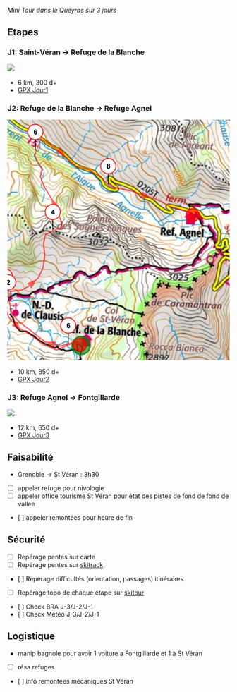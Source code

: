 
_Mini Tour dans le Queyras sur 3 jours_

## Etapes

### J1: Saint-Véran -> Refuge de la Blanche

<img src="j1.png"/>

- 6 km, 300 d+
- [GPX Jour1](j1.gpx)

<div>
<script type="text/javascript" src="https://www.openrunner.com/orservice/inorser-script.php?key=mykey&amp;ser=S09&amp;id=7150797&amp;w=800&amp;h=800&amp;hp=128&amp;k=1&amp;m=0&amp;pa=1&amp;c=0&amp;ts=1490125134"></script>
</div>

### J2: Refuge de la Blanche -> Refuge Agnel

<img src="j2.png"/>

- 10 km, 850 d+
- [GPX Jour2](j2.gpx)

<div>
<script type="text/javascript" src="https://www.openrunner.com/orservice/inorser-script.php?key=mykey&amp;ser=S09&amp;id=7150831&amp;w=800&amp;h=800&amp;hp=128&amp;k=1&amp;m=0&amp;pa=1&amp;c=0&amp;ts=1490125134"></script>
</div>

### J3: Refuge Agnel -> Fontgillarde

<img src="j3.png"/>

- 12 km, 650 d+
- [GPX Jour3](j3.gpx)

<div>
<script type="text/javascript" src="https://www.openrunner.com/orservice/inorser-script.php?key=mykey&amp;ser=S09&amp;id=7150837&amp;w=800&amp;h=800&amp;hp=128&amp;k=1&amp;m=0&amp;pa=1&amp;c=0&amp;ts=1490125134"></script>
</div>


## Faisabilité

- Grenoble -> St Véran : 3h30
- [ ] appeler refuge pour nivologie
- [ ] appeler office tourisme St Véran pour état des pistes de fond de fond de vallée
- [ ] appeler remontées pour heure de fin

## Sécurité

- [ ] Repérage pentes sur carte 
- [ ] Repérage pentes sur [skitrack](http://www.skitrack.fr/)
- [ ] Repérage difficultés (orientation, passages) itinéraires
- [ ] Repérage topo de chaque étape sur [skitour](http://www.skitour.fr/)
- [ ] Check BRA J-3/J-2/J-1
- [ ] Check Météo J-3/J-2/J-1

## Logistique

- manip bagnole pour avoir 1 voiture a Fontgillarde et 1 à St Véran
- [ ] résa refuges
- [ ] info remontées mécaniques St Véran
